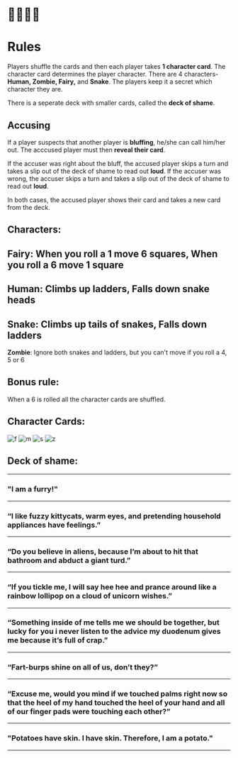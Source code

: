 # 🧚👨🐍🧟
# Rules
Players shuffle the cards and then each player takes **1 character card**. The character card determines the player character. There are 4 characters- **Human, Zombie, Fairy,** and **Snake**. The players keep it a secret which character they are.

There is a seperate deck with smaller cards, called the **deck of shame**.

## Accusing
If a player suspects that another player is **bluffing**, he/she can call him/her out. The acccused player must then **reveal their card**.

If the accuser was right about the bluff, the accused player skips a turn and takes a slip out of the deck of shame to read out **loud**.
If the accuser was wrong, the accuser skips a turn and takes a slip out of the deck of shame to read out **loud**.

In both cases, the accused player shows their card and takes a new card from the deck.

## Characters:
**Fairy**: When you roll a 1 move 6 squares, When you roll a 6 move 1 square
---
**Human**: Climbs up ladders, Falls down snake heads
---
**Snake**: Climbs up tails of snakes, Falls down ladders
---
**Zombie**: Ignore both snakes and ladders, but you can't move if you roll a 4, 5 or 6

## Bonus rule:
When a 6 is rolled all the character cards are shuffled.

## Character Cards:
![f](fairy.png)
![m](man.png)
![s](snek.png)
![z](zombie.png)

## Deck of shame:
---
### "I am a furry!"
---
### “I like fuzzy kittycats, warm eyes, and pretending household appliances have feelings.”
---
### “Do you believe in aliens, because I’m about to hit that bathroom and abduct a giant turd.”
---
### “If you tickle me, I will say hee hee and prance around like a rainbow lollipop on a cloud of unicorn wishes.”
---
### “Something inside of me tells me we should be together, but lucky for you i never listen to the advice my duodenum gives me because it’s full of crap.”
---
### “Fart-burps shine on all of us, don’t they?”
---
### “Excuse me, would you mind if we touched palms right now so that the heel of my hand touched the heel of your hand and all of our finger pads were touching each other?”
---
### "Potatoes have skin. I have skin. Therefore, I am a potato."
---
